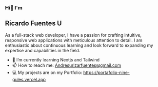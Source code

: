 ### Hi👋 I'm

## Ricardo Fuentes U

As a full-stack web developer, I have a passion for crafting intuitive, responsive web applications with meticulous attention to detail.
I am enthusiastic about continuous learning and look forward to expanding my expertise and capabilities in the field.

- 🌱 I’m currently learning Nextjs and Tailwind
- 📫 How to reach me: Andresurizarfuentes@gmail.com
- :computer: My projects are on my Portfolio: https://portafolio-nine-gules.vercel.app


